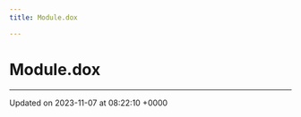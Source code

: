 ```yaml
---
title: Module.dox

---
```


# Module.dox








-------------------------------

Updated on 2023-11-07 at 08:22:10 +0000
